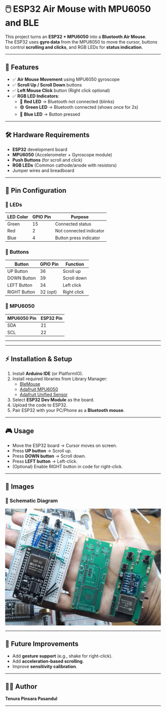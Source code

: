 # 🖱️ ESP32 Air Mouse with MPU6050 and BLE

This project turns an **ESP32 + MPU6050** into a **Bluetooth Air Mouse**.  
The ESP32 uses **gyro data** from the MPU6050 to move the cursor, buttons to control **scrolling and clicks**, and RGB LEDs for **status indication**.

---

## 🚀 Features
- ✅ **Air Mouse Movement** using MPU6050 gyroscope  
- ✅ **Scroll Up / Scroll Down** buttons  
- ✅ **Left Mouse Click** button (Right click optional)  
- ✅ **RGB LED Indicators**:
  - 🔴 **Red LED** → Bluetooth not connected (blinks)  
  - 🟢 **Green LED** → Bluetooth connected (shows once for 2s)  
  - 🔵 **Blue LED** → Button pressed  

---

## 🛠️ Hardware Requirements
- **ESP32** development board  
- **MPU6050** (Accelerometer + Gyroscope module)  
- **Push Buttons** (for scroll and click)  
- **RGB LEDs** (Common cathode/anode with resistors)  
- Jumper wires and breadboard  

---

## 🔌 Pin Configuration

### 📍 LEDs
| LED Color | GPIO Pin | Purpose                  |
|-----------|----------|--------------------------|
| Green     | 15       | Connected status         |
| Red       | 2        | Not connected indicator  |
| Blue      | 4        | Button press indicator   |

### 📍 Buttons
| Button       | GPIO Pin | Function         |
|--------------|----------|------------------|
| UP Button    | 36       | Scroll up        |
| DOWN Button  | 39       | Scroll down      |
| LEFT Button  | 34       | Left click       |
| RIGHT Button | 32 (opt) | Right click      |

### 📍 MPU6050
| MPU6050 Pin | ESP32 Pin |
|-------------|-----------|
| SDA         | 21        |
| SCL         | 22        |

---

---

## ⚡ Installation & Setup

1. Install **Arduino IDE** (or PlatformIO).  
2. Install required libraries from Library Manager:
   - [BleMouse](https://github.com/T-vK/ESP32-BLE-Mouse)  
   - [Adafruit MPU6050](https://github.com/adafruit/Adafruit_MPU6050)  
   - [Adafruit Unified Sensor](https://github.com/adafruit/Adafruit_Sensor)  
3. Select **ESP32 Dev Module** as the board.  
4. Upload the code to ESP32.  
5. Pair ESP32 with your PC/Phone as a **Bluetooth mouse**.  

---

## 🎮 Usage
- Move the ESP32 board → Cursor moves on screen.  
- Press **UP button** → Scroll up.  
- Press **DOWN button** → Scroll down.  
- Press **LEFT button** → Left-click.  
- (Optional) Enable RIGHT button in code for right-click.  

---

## 📸 Images

### 🔧 Schematic Diagram  
![Circuit Diagram](image/circuit.jpeg)


---

## 🔧 Future Improvements
- Add **gesture support** (e.g., shake for right-click).  
- Add **acceleration-based scrolling**.  
- Improve **sensitivity calibration**.  

---

## 👨‍💻 Author
**Tenura Pinsara Pasandul**  

---


